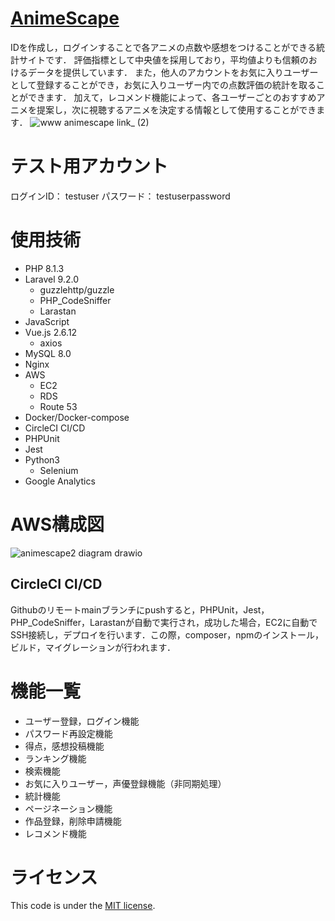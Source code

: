 # [AnimeScape](https://www.animescape.link/)
IDを作成し，ログインすることで各アニメの点数や感想をつけることができる統計サイトです．
評価指標として中央値を採用しており，平均値よりも信頼のおけるデータを提供しています．
また，他人のアカウントをお気に入りユーザーとして登録することができ，お気に入りユーザー内での点数評価の統計を取ることができます．
加えて，レコメンド機能によって、各ユーザーごとのおすすめアニメを提案し，次に視聴するアニメを決定する情報として使用することができます．
![www animescape link_ (2)](https://user-images.githubusercontent.com/73135261/168776481-c685794a-42e7-4fb1-8bf0-12b2d4be06e7.png)

# テスト用アカウント
ログインID： testuser
パスワード： testuserpassword

# 使用技術
* PHP 8.1.3
* Laravel 9.2.0
	* guzzlehttp/guzzle
	* PHP_CodeSniffer
	* Larastan
* JavaScript
* Vue.js 2.6.12
	* axios
* MySQL 8.0
* Nginx
* AWS
	* EC2
	* RDS
	* Route 53
* Docker/Docker-compose
* CircleCI CI/CD
* PHPUnit
* Jest
* Python3
	* Selenium
* Google Analytics

# AWS構成図
![animescape2 diagram drawio](https://user-images.githubusercontent.com/73135261/159098588-71cb46a8-715d-4c5f-9ad4-3936b8751fbe.png)

## CircleCI CI/CD
Githubのリモートmainブランチにpushすると，PHPUnit，Jest，PHP_CodeSniffer，Larastanが自動で実行され，成功した場合，EC2に自動でSSH接続し，デプロイを行います．この際，composer，npmのインストール，ビルド，マイグレーションが行われます．

# 機能一覧
* ユーザー登録，ログイン機能
* パスワード再設定機能
* 得点，感想投稿機能
* ランキング機能
* 検索機能
* お気に入りユーザー，声優登録機能（非同期処理）
* 統計機能
* ページネーション機能
* 作品登録，削除申請機能
* レコメンド機能

# ライセンス
This code is under the [MIT license](https://opensource.org/licenses/MIT).
